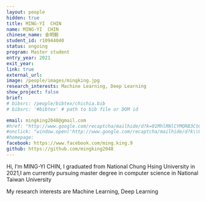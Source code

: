 ```yaml
---
layout: people
hidden: true
title: MING-YI  CHIN
name: MING-YI  CHIN
chinese_name: 金明毅
student_id: r10944040
status: ongoing
program: Master student
entry_year: 2021
exit_year:
link: true
external_url:
image: /people/images/mingking.jpg
research_interests: Machine Learning, Deep Learning
show_project: false
brief: 
# bibsrc: /people/bibtex/chichia.bib
# bibsrc: '#bibtex' # path to bib file or DOM id 

email: mingking2048@gmail.com
#href: "http://www.google.com/recaptcha/mailhide/d?k=01MhlRNlCYMQRB3CtGk9pPWQ==&amp;c=Seat9oiuZshm6ibK_MUDZilOr7fBybQahRY7P83oUwM="
#onclick: "window.open('http://www.google.com/recaptcha/mailhide/d?k\\07501MhlRNlCYMQRB3CtGk9pPWQ\\75\\75\\46c\\75Seat9oiuZshm6ibK_MUDZilOr7fBybQahRY7P83oUwM\\075', '', 'toolbar=0,scrollbars=0,location=0,statusbar=0,menubar=0,resizable=0,width=500,height=300'); return false;"
#homepage:
facebook: https://www.facebook.com/ming.king.9 
github: https://github.com/mingking2048
---
```


Hi, I’m MING-YI  CHIN, I graduated from National Chung Hsing University in 2021,I am currently pursuing master degree in computer science in National Taiwan University


My research interests are Machine Learning, Deep Learning
